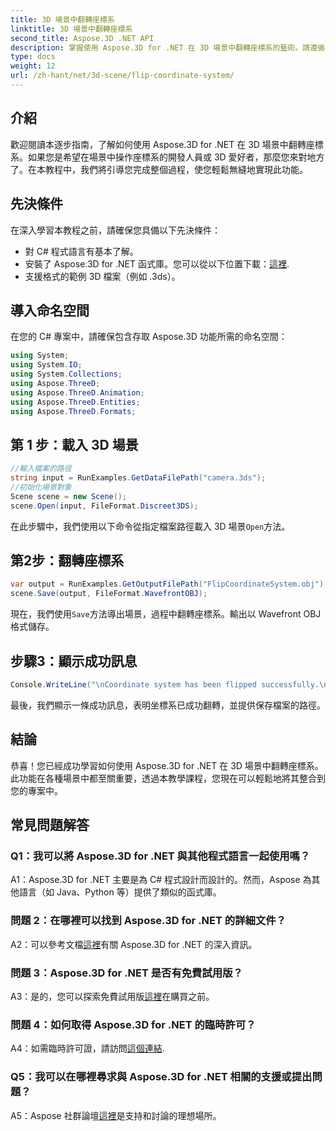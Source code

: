 ```yaml
---
title: 3D 場景中翻轉座標系
linktitle: 3D 場景中翻轉座標系
second_title: Aspose.3D .NET API
description: 掌握使用 Aspose.3D for .NET 在 3D 場景中翻轉座標系的藝術。請遵循我們的逐步指南以實現無縫實施。
type: docs
weight: 12
url: /zh-hant/net/3d-scene/flip-coordinate-system/
---
```

## 介紹

歡迎閱讀本逐步指南，了解如何使用 Aspose.3D for .NET 在 3D 場景中翻轉座標系。如果您是希望在場景中操作座標系的開發人員或 3D 愛好者，那麼您來對地方了。在本教程中，我們將引導您完成整個過程，使您輕鬆無縫地實現此功能。

## 先決條件

在深入學習本教程之前，請確保您具備以下先決條件：

- 對 C# 程式語言有基本了解。
- 安裝了 Aspose.3D for .NET 函式庫。您可以從以下位置下載：[這裡](https://releases.aspose.com/3d/net/).
- 支援格式的範例 3D 檔案（例如 .3ds）。

## 導入命名空間

在您的 C# 專案中，請確保包含存取 Aspose.3D 功能所需的命名空間：

```csharp
using System;
using System.IO;
using System.Collections;
using Aspose.ThreeD;
using Aspose.ThreeD.Animation;
using Aspose.ThreeD.Entities;
using Aspose.ThreeD.Formats;
```

## 第 1 步：載入 3D 場景

```csharp
//輸入檔案的路徑
string input = RunExamples.GetDataFilePath("camera.3ds");            
//初始化場景對象
Scene scene = new Scene();
scene.Open(input, FileFormat.Discreet3DS);
```

在此步驟中，我們使用以下命令從指定檔案路徑載入 3D 場景`Open`方法。

## 第2步：翻轉座標系

```csharp
var output = RunExamples.GetOutputFilePath("FlipCoordinateSystem.obj");
scene.Save(output, FileFormat.WavefrontOBJ);
```

現在，我們使用`Save`方法導出場景，過程中翻轉座標系。輸出以 Wavefront OBJ 格式儲存。

## 步驟3：顯示成功訊息

```csharp
Console.WriteLine("\nCoordinate system has been flipped successfully.\nFile saved at " + output);
```

最後，我們顯示一條成功訊息，表明坐標系已成功翻轉，並提供保存檔案的路徑。

## 結論

恭喜！您已經成功學習如何使用 Aspose.3D for .NET 在 3D 場景中翻轉座標系。此功能在各種場景中都至關重要，透過本教學課程，您現在可以輕鬆地將其整合到您的專案中。

## 常見問題解答

### Q1：我可以將 Aspose.3D for .NET 與其他程式語言一起使用嗎？

A1：Aspose.3D for .NET 主要是為 C# 程式設計而設計的。然而，Aspose 為其他語言（如 Java、Python 等）提供了類似的函式庫。

### 問題 2：在哪裡可以找到 Aspose.3D for .NET 的詳細文件？

 A2：可以參考文檔[這裡](https://reference.aspose.com/3d/net/)有關 Aspose.3D for .NET 的深入資訊。

### 問題 3：Aspose.3D for .NET 是否有免費試用版？

 A3：是的，您可以探索免費試用版[這裡](https://releases.aspose.com/)在購買之前。

### 問題 4：如何取得 Aspose.3D for .NET 的臨時許可？

 A4：如需臨時許可證，請訪問[這個連結](https://purchase.aspose.com/temporary-license/).

### Q5：我可以在哪裡尋求與 Aspose.3D for .NET 相關的支援或提出問題？

 A5：Aspose 社群論壇[這裡](https://forum.aspose.com/c/3d/18)是支持和討論的理想場所。
